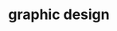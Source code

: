 ---
title: "graphic design"
id: tag.id
permalink: "/tags/graphic%20design"
videos: [58,145,260,608,708,730,784,820,838,874,875,888,889,985,1120,1142,1170,1178,1179,1180,1181,1183,1185,1186,1168,1169,1171,1167,1182,1184,1187,1146,1264,1265,1266,1328,1378,1391,1407,1425,1426,1443,1447,1460,1461,1592,1725,1748,1986,2315,2386,2393,2414,2432,2457,2473,2476,2571]
---